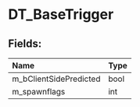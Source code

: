 # DT_BaseTrigger

## Fields:

| Name | Type |
| :--- | :--- |
| m_bClientSidePredicted | bool |
| m_spawnflags | int |
